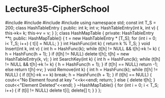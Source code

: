 # Lecture35-CipherSchool
#include<iostream>
#include<cstdlib>
#include<string>
#include<cstdio>
using namespace std;
const int T_S = 200;
class HashTableEntry {
   public:
      int k;
      int v;
      HashTableEntry(int k, int v) {
         this->k= k;
         this->v = v;
      }
};
class HashMapTable {
   private:
      HashTableEntry **t;
   public:
      HashMapTable() {
         t = new HashTableEntry * [T_S];
         for (int i = 0; i< T_S; i++) {
            t[i] = NULL;
         }
      }
      int HashFunc(int k) {
         return k % T_S;
      }
      void Insert(int k, int v) {
         int h = HashFunc(k);
         while (t[h] != NULL && t[h]->k != k) {
            h = HashFunc(h + 1);
         }
         if (t[h] != NULL)
            delete t[h];
         t[h] = new HashTableEntry(k, v);
      }
      int SearchKey(int k) {
         int h = HashFunc(k);
         while (t[h] != NULL && t[h]->k != k) {
            h = HashFunc(h + 1);
         }
         if (t[h] == NULL)
            return -1;
         else
            return t[h]->v;
      }
      void Remove(int k) {
         int h = HashFunc(k);
         while (t[h] != NULL) {
            if (t[h]->k == k)
               break;
            h = HashFunc(h + 1);
         }
         if (t[h] == NULL) {
            cout<<"No Element found at key "<<k<<endl;
            return;
         } else {
            delete t[h];
         }
         cout<<"Element Deleted"<<endl;
      }
      ~HashMapTable() {
         for (int i = 0; i < T_S; i++) {
            if (t[i] != NULL)
               delete t[i];
               delete[] t;
         }
      }
};
